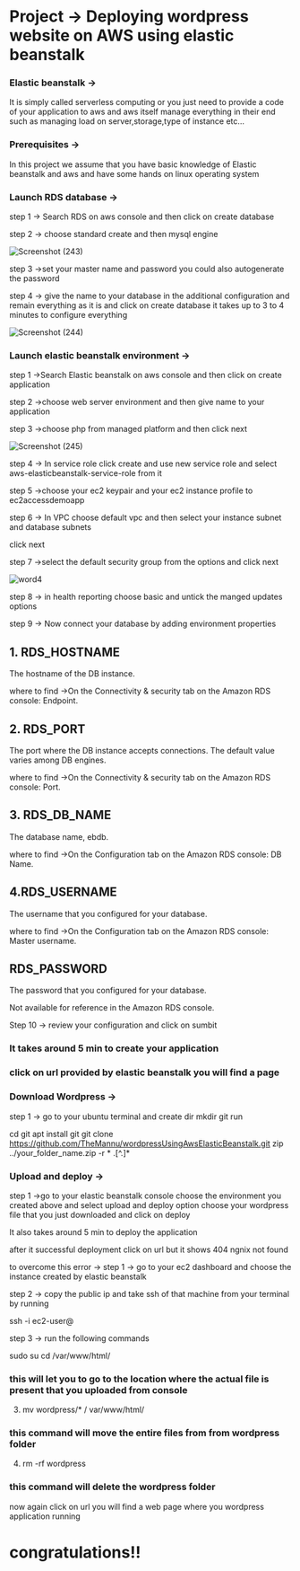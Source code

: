 # Project  → Deploying wordpress website on AWS using elastic beanstalk
### Elastic beanstalk →
It is simply called serverless computing or you just need to provide a code of your application to aws and aws itself manage everything in their end such as managing load on server,storage,type of instance etc…

### Prerequisites →
In this project we assume that you have basic knowledge of Elastic beanstalk and aws and have some hands on linux operating system

### Launch RDS database →
step 1 → Search RDS on aws console and then click on create database

step 2 → choose standard create and then mysql engine


![Screenshot (243)](https://github.com/TheMannu/wordpressUsingAwsElasticBeanstalk/assets/84488161/97e07011-62b9-437d-b0aa-ef671b37f233)



step 3 →set your master name and password you could also autogenerate the password

step 4 → give the name to your database in the additional configuration and remain everything as it is and click on create database it takes up to 3 to 4 minutes to configure everything


![Screenshot (244)](https://github.com/TheMannu/wordpressUsingAwsElasticBeanstalk/assets/84488161/4caf3c68-77f2-455f-abe9-904bd1d586f1)



### Launch elastic beanstalk environment →
step 1 →Search Elastic beanstalk on aws console and then click on create application

step 2 →choose web server environment and then give name to your application

step 3 →choose php from managed platform and then click next


![Screenshot (245)](https://github.com/TheMannu/wordpressUsingAwsElasticBeanstalk/assets/84488161/a4c39e67-8b53-480d-909f-9a751b440aa4)


step 4 → In service role click create and use new service role and select aws-elasticbeanstalk-service-role from it

step 5 →choose your ec2 keypair and your ec2 instance profile to ec2accessdemoapp

step 6 → In VPC choose default vpc and then select your instance subnet and database subnets

click next

step 7 →select the default security group from the options and click next


![word4](https://github.com/TheMannu/wordpressUsingAwsElasticBeanstalk/assets/84488161/3eb8f2a0-ea3a-4932-84fb-1db871f236d3)


step 8 → in health reporting choose basic and untick the manged updates options

step 9 → Now connect your database by adding environment properties

## 1. RDS_HOSTNAME

The hostname of the DB instance.

where to find →On the Connectivity & security tab on the Amazon RDS console: Endpoint.

## 2. RDS_PORT

The port where the DB instance accepts connections. The default value varies among DB engines.

where to find →On the Connectivity & security tab on the Amazon RDS console: Port.

## 3. RDS_DB_NAME

The database name, ebdb.

where to find →On the Configuration tab on the Amazon RDS console: DB Name.

## 4.RDS_USERNAME

The username that you configured for your database.

where to find →On the Configuration tab on the Amazon RDS console: Master username.

## RDS_PASSWORD

The password that you configured for your database.

Not available for reference in the Amazon RDS console.

Step 10 → review your configuration and click on sumbit

### It takes around 5 min to create your application

### click on url provided by elastic beanstalk you will find a page 

### Download Wordpress →
step 1 → go to your ubuntu terminal and create dir mkdir git run

cd git
apt install git
git clone https://github.com/TheMannu/wordpressUsingAwsElasticBeanstalk.git
zip ../your_folder_name.zip -r * .[^.]*

### Upload and deploy →
step 1 →go to your elastic beanstalk console choose the environment you created above and select upload and deploy option choose your wordpress file that you just downloaded and click on deploy

It also takes around 5 min to deploy the application

after it successful deployment click on url but it shows 404 ngnix not found

to overcome this error →
step 1 → go to your ec2 dashboard and choose the instance created by elastic beanstalk

step 2 → copy the public ip and take ssh of that machine from your terminal by running

ssh -i <your key pair name > ec2-user@<public ip>

step 3 → run the following commands

sudo su
cd /var/www/html/
### this will let you to go to the location where the actual file is present that you uploaded from console

3. mv wordpress/* / var/www/html/

### this command will move the entire files from from wordpress folder

4. rm -rf wordpress

### this command will delete the wordpress folder

now again click on url you will find a web page where you wordpress application running

# congratulations!!





